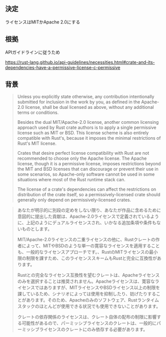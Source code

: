## 決定

ライセンスはMITかApache 2.0にする

## 根拠

APIガイドラインに従うため

https://rust-lang.github.io/api-guidelines/necessities.html#crate-and-its-dependencies-have-a-permissive-license-c-permissive

## 背景

> Unless you explicitly state otherwise, any contribution intentionally submitted for inclusion in the work by you, as defined in the Apache-2.0 license, shall be dual licensed as above, without any additional terms or conditions.
> 
> Besides the dual MIT/Apache-2.0 license, another common licensing approach used by Rust crate authors is to apply a single permissive license such as MIT or BSD. This license scheme is also entirely compatible with Rust's, because it imposes the minimal restrictions of Rust's MIT license.
> 
> Crates that desire perfect license compatibility with Rust are not recommended to choose only the Apache license. The Apache license, though it is a permissive license, imposes restrictions  beyond the MIT and BSD licenses that can discourage or prevent their use in some scenarios, so Apache-only software cannot be used in some situations where most of the Rust runtime stack can.
> 
> The license of a crate's dependencies can affect the restrictions on distribution of the crate itself, so a permissively-licensed crate should generally only depend on permissively-licensed crates.


> あなたが明示的に別段の定めをしない限り、あなたが作品に含めるために意図的に提出した貢献は、Apache-2.0ライセンスで定義されているように、上記のようにデュアルライセンスされ、いかなる追加条項や条件もないものとします。
> 
> MIT/Apache-2.0ライセンスの二重ライセンスの他に、Rustクレートの作者によって、MITやBSDのような単一の寛容なライセンスを適用することも、一般的なライセンスアプローチです。、RustのMITライセンスの最小限の制限を課すため、このライセンススキームもRustと完全に互換性があります。
> 
> Rustとの完全なライセンス互換性を望むクレートは、Apacheライセンスのみを選択することは推奨されません。Apacheライセンスは、寛容なライセンスではありますが、MITライセンスやBSDライセンス以上の制限を課しているため、シナリオによっては使用を抑制したり、妨げたりすることがあります。そのため、Apacheのみのソフトウェア、Rustランタイムスタックのほとんどが使用できる状況でも使用できないことがあります。
> 
> クレートの依存関係のライセンスは、クレート自体の配布の制限に影響する可能性があるので、パーミッシブライセンスのクレートは、一般的にパーミッシブライセンスのクレートにのみ依存する必要があります。
